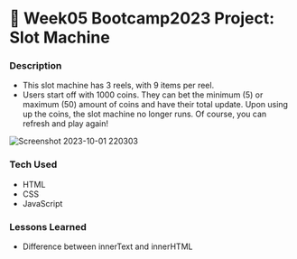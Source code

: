 # 🎰 Week05 Bootcamp2023 Project: Slot Machine

### Description
- This slot machine has 3 reels, with 9 items per reel.
- Users start off with 1000 coins. They can bet the minimum (5) or maximum (50) amount of coins and have their total update. Upon using up the coins, the slot machine no longer runs. Of course, you can refresh and play again!

![Screenshot 2023-10-01 220303](https://github.com/xsarahyu/slot-machine-2023-week05/assets/144101729/dfad52cb-ee40-4137-987a-fe6f0acb5f89)

### Tech Used
- HTML
- CSS
- JavaScript

### Lessons Learned
- Difference between innerText and innerHTML
